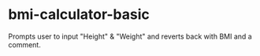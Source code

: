 # bmi-calculator-basic
Prompts user to input "Height" &amp; "Weight" and reverts back with BMI and a comment.
